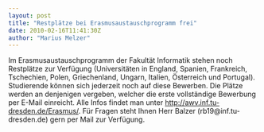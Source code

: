 ```yaml
---
layout: post
title: "Restplätze bei Erasmusaustauschprogramm frei"
date: 2010-02-16T11:41:30Z
author: "Marius Melzer"
---
```


<p>
Im Erasmusaustauschprogramm der Fakultät Informatik stehen noch Restplätze zur Verfügung (Universitäten in England, Spanien, Frankreich, Tschechien, Polen, Griechenland, Ungarn, Italien, Österreich  und Portugal). Studierende können sich jederzeit noch auf diese Bewerben. Die Plätze werden an denjenigen vergeben, welcher die erste vollständige Bewerbung per E-Mail einreicht. Alle Infos findet man unter <a href="http://awv.inf.tu-dresden.de/Erasmus/" class="urlextern" title="http://awv.inf.tu-dresden.de/Erasmus/" rel="nofollow">http://awv.inf.tu-dresden.de/Erasmus/</a>. Für Fragen steht Ihnen Herr Balzer (rb19@inf.tu-dresden.de) gern per Mail zur Verfügung.
</p>
